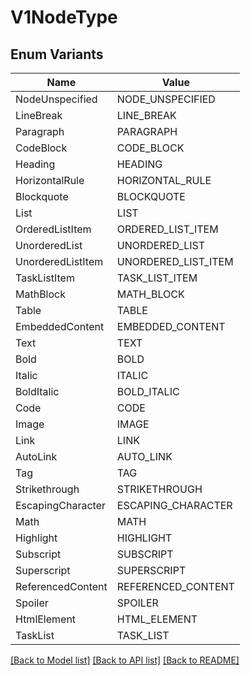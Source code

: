 # V1NodeType

## Enum Variants

| Name | Value |
|---- | -----|
| NodeUnspecified | NODE_UNSPECIFIED |
| LineBreak | LINE_BREAK |
| Paragraph | PARAGRAPH |
| CodeBlock | CODE_BLOCK |
| Heading | HEADING |
| HorizontalRule | HORIZONTAL_RULE |
| Blockquote | BLOCKQUOTE |
| List | LIST |
| OrderedListItem | ORDERED_LIST_ITEM |
| UnorderedList | UNORDERED_LIST |
| UnorderedListItem | UNORDERED_LIST_ITEM |
| TaskListItem | TASK_LIST_ITEM |
| MathBlock | MATH_BLOCK |
| Table | TABLE |
| EmbeddedContent | EMBEDDED_CONTENT |
| Text | TEXT |
| Bold | BOLD |
| Italic | ITALIC |
| BoldItalic | BOLD_ITALIC |
| Code | CODE |
| Image | IMAGE |
| Link | LINK |
| AutoLink | AUTO_LINK |
| Tag | TAG |
| Strikethrough | STRIKETHROUGH |
| EscapingCharacter | ESCAPING_CHARACTER |
| Math | MATH |
| Highlight | HIGHLIGHT |
| Subscript | SUBSCRIPT |
| Superscript | SUPERSCRIPT |
| ReferencedContent | REFERENCED_CONTENT |
| Spoiler | SPOILER |
| HtmlElement | HTML_ELEMENT |
| TaskList | TASK_LIST |


[[Back to Model list]](../README.md#documentation-for-models) [[Back to API list]](../README.md#documentation-for-api-endpoints) [[Back to README]](../README.md)


